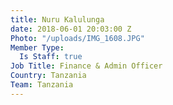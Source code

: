 ```yaml
---
title: Nuru Kalulunga
date: 2018-06-01 20:03:00 Z
Photo: "/uploads/IMG_1608.JPG"
Member Type:
  Is Staff: true
Job Title: Finance & Admin Officer
Country: Tanzania
Team: Tanzania
---
```


